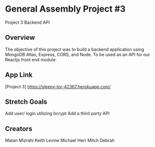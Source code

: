 <h1>General Assembly Project #3</h1>

Project 3 Backend API

<h2>Overview</h2>

The objective of this project was to build a backend application using MongoDB Atlas, Express, CORS, and Node.  To be used as an API for our Reactjs front end module.    

<h2>App Link</h2>

[Project 3] https://sleepy-tor-42367.herokuapp.com/

<h2>Stretch Goals</h2>

Add user/ login utilizing bcrypt
Add a third party API 

<h2>Creators</h2>

Matan Mizrahi
Keith Levine
Michael Herr
Mitch Debrah 


 
